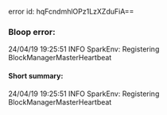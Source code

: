 error id: hqFcndmhlOPz1LzXZduFiA==
### Bloop error:

24/04/19 19:25:51 INFO SparkEnv: Registering BlockManagerMasterHeartbeat
#### Short summary: 

24/04/19 19:25:51 INFO SparkEnv: Registering BlockManagerMasterHeartbeat